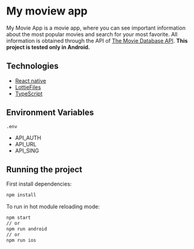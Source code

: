 # My moview app

My Movie App is a movie app, where you can see important information about the most popular movies and search for your most favorite. All information is obtained through the API of [The Movie Database API](https://developers.themoviedb.org/3/getting-started/introduction). **This project is tested only in Android.**

## Technologies

- [React native](https://reactnative.dev/)
- [LottieFiles](https://lottiefiles.com/)
- [TypeScript](https://www.typescriptlang.org/)

## Environment Variables

`.env`

- API_AUTH
- API_URL
- API_SING

## Running the project

First install dependencies:

```sh
npm install
```

To run in hot module reloading mode:

```sh
npm start
// or
npm run android
// or
npm run ios
```
